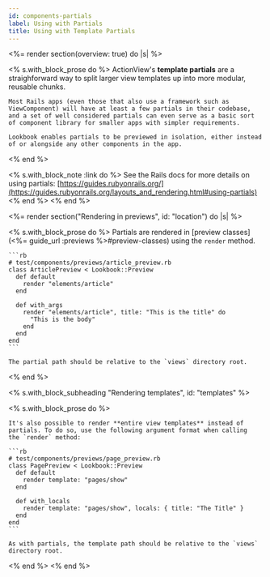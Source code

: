 ```yaml
---
id: components-partials
label: Using with Partials
title: Using with Template Partials
---
```


<%= render section(overview: true) do |s| %>
  
  <% s.with_block_prose do %>
    ActionView's **template partials** are a straighforward way to split larger view templates up into more modular, reusable chunks.

    Most Rails apps (even those that also use a framework such as ViewComponent) will have at least a few partials in their codebase,
    and a set of well considered partials can even serve as a basic sort of component library for smaller apps with simpler requirements.

    Lookbook enables partials to be previewed in isolation, either instead of or alongside any other components in the app.
  <% end %>

  <% s.with_block_note :link do %>
    See the Rails docs for more details on using partials: [https://guides.rubyonrails.org/](https://guides.rubyonrails.org/layouts_and_rendering.html#using-partials)
  <% end %>
<% end %>

<%= render section("Rendering in previews", id: "location") do |s| %>

  <% s.with_block_prose do %>
    Partials are rendered in [preview classes](<%= guide_url :previews %>#preview-classes) using the `render` method.

    ```rb
    # test/components/previews/article_preview.rb
    class ArticlePreview < Lookbook::Preview
      def default
        render "elements/article"
      end

      def with_args
        render "elements/article", title: "This is the title" do
          "This is the body"
        end
      end
    end
    ```

    The partial path should be relative to the `views` directory root.
  <% end %>

  <% s.with_block_subheading "Rendering templates", id: "templates" %>

  <% s.with_block_prose do %>

    It's also possible to render **entire view templates** instead of partials. To do so, use the following argument format when calling
    the `render` method:

    ```rb
    # test/components/previews/page_preview.rb
    class PagePreview < Lookbook::Preview
      def default
        render template: "pages/show"
      end

      def with_locals
        render template: "pages/show", locals: { title: "The Title" }
      end
    end
    ```

    As with partials, the template path should be relative to the `views` directory root.
  <% end %>
<% end %>